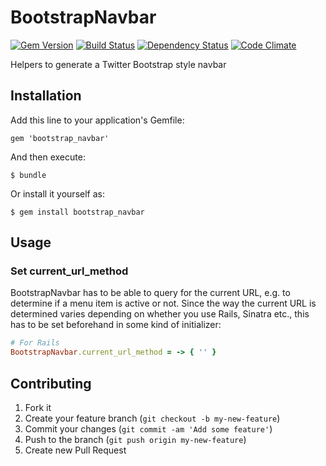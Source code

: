 # BootstrapNavbar

[![Gem Version](https://badge.fury.io/rb/bootstrap_navbar.png)](http://badge.fury.io/rb/bootstrap_navbar)
[![Build Status](https://secure.travis-ci.org/krautcomputing/bootstrap_navbar.png)](http://travis-ci.org/krautcomputing/bootstrap_navbar)
[![Dependency Status](https://gemnasium.com/krautcomputing/bootstrap_navbar.png)](https://gemnasium.com/krautcomputing/bootstrap_navbar)
[![Code Climate](https://codeclimate.com/github/krautcomputing/bootstrap_navbar.png)](https://codeclimate.com/github/krautcomputing/bootstrap_navbar)

Helpers to generate a Twitter Bootstrap style navbar

## Installation

Add this line to your application's Gemfile:

    gem 'bootstrap_navbar'

And then execute:

    $ bundle

Or install it yourself as:

    $ gem install bootstrap_navbar

## Usage

### Set current_url_method

BootstrapNavbar has to be able to query for the current URL, e.g. to determine if a menu item is active or not. Since the way the current URL is determined varies depending on whether you use Rails, Sinatra etc., this has to be set beforehand in some kind of initializer:

```ruby
# For Rails
BootstrapNavbar.current_url_method = -> { '' }
```

## Contributing

1. Fork it
2. Create your feature branch (`git checkout -b my-new-feature`)
3. Commit your changes (`git commit -am 'Add some feature'`)
4. Push to the branch (`git push origin my-new-feature`)
5. Create new Pull Request
